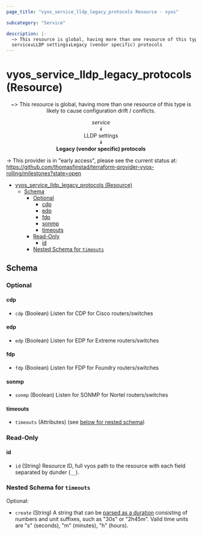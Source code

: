 ```yaml
---
page_title: "vyos_service_lldp_legacy_protocols Resource - vyos"

subcategory: "Service"

description: |-
  ~> This resource is global, having more than one resource of this type is likely to cause configuration drift / conflicts.
  service⯯LLDP settings⯯Legacy (vendor specific) protocols
---
```


# vyos_service_lldp_legacy_protocols (Resource)
<center>

~> This resource is global, having more than one resource of this type is likely to cause configuration drift / conflicts.

*service*  
⯯  
LLDP settings  
⯯  
**Legacy (vendor specific) protocols**


</center>

-> This provider is in "early access", please see the current status at: https://github.com/thomasfinstad/terraform-provider-vyos-rolling/milestones?state=open

<!--TOC-->

- [vyos_service_lldp_legacy_protocols (Resource)](#vyos_service_lldp_legacy_protocols-resource)
  - [Schema](#schema)
    - [Optional](#optional)
      - [cdp](#cdp)
      - [edp](#edp)
      - [fdp](#fdp)
      - [sonmp](#sonmp)
      - [timeouts](#timeouts)
    - [Read-Only](#read-only)
      - [id](#id)
    - [Nested Schema for `timeouts`](#nested-schema-for-timeouts)

<!--TOC-->

<!-- schema generated by tfplugindocs -->
## Schema

### Optional

#### cdp
- `cdp` (Boolean) Listen for CDP for Cisco routers/switches
#### edp
- `edp` (Boolean) Listen for EDP for Extreme routers/switches
#### fdp
- `fdp` (Boolean) Listen for FDP for Foundry routers/switches
#### sonmp
- `sonmp` (Boolean) Listen for SONMP for Nortel routers/switches
#### timeouts
- `timeouts` (Attributes) (see [below for nested schema](#nestedatt--timeouts))

### Read-Only

#### id
- `id` (String) Resource ID, full vyos path to the resource with each field separated by dunder (`__`).

<a id="nestedatt--timeouts"></a>
### Nested Schema for `timeouts`

Optional:

- `create` (String) A string that can be [parsed as a duration](https://pkg.go.dev/time#ParseDuration) consisting of numbers and unit suffixes, such as &#34;30s&#34; or &#34;2h45m&#34;. Valid time units are &#34;s&#34; (seconds), &#34;m&#34; (minutes), &#34;h&#34; (hours).
